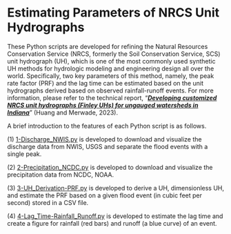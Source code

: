 # Estimating Parameters of NRCS Unit Hydrographs
These Python scripts are developed for refining the Natural Resources Conservation Service (NRCS, formerly the Soil Conservation Service, SCS) unit hydrograph (UH), which is one of the most commonly used synthetic UH methods for hydrologic modeling and engineering design all over the world. Specifically, two key parameters of this method, namely, the peak rate factor (PRF) and the lag time can be estimated based on the unit hydrographs derived based on observed rainfall-runoff events. For more information, please refer to the technical report, “[<b><i>Developing customized NRCS unit hydrographs (Finley UHs) for ungauged watersheds in Indiana</b></i>](https://docs.lib.purdue.edu/jtrp/1821/)” (Huang and Merwade, 2023).

A brief introduction to the features of each Python script is as follows.

(1) [1-Discharge_NWIS.py](https://github.com/huan1441/Estimating-Parameters-of-NRCS-Unit-Hydrographs/blob/main/1-Discharge_NWIS.py) is developed to download and visualize the discharge data from NWIS, USGS and separate the flood events with a single peak.

(2) [2-Precipitation_NCDC.py](https://github.com/huan1441/Estimating-Parameters-of-NRCS-Unit-Hydrographs/blob/main/2-Precipitation_NCDC.py) is developed to download and visualize the precipitation data from NCDC, NOAA.

(3) [3-UH_Derivation-PRF.py](https://github.com/huan1441/Estimating-Parameters-of-NRCS-Unit-Hydrographs/blob/main/3-UH_Derivation-PRF.py) is developed to derive a UH, dimensionless UH, and estimate the PRF based on a given flood event (in cubic feet per second) stored in a CSV file.

(4) [4-Lag_Time-Rainfall_Runoff.py](https://github.com/huan1441/Estimating-Parameters-of-NRCS-Unit-Hydrographs/blob/main/4-Lag_Time-Rainfall_Runoff.py) is developed to estimate the lag time and create a figure for rainfall (red bars) and runoff (a blue curve) of an event.

